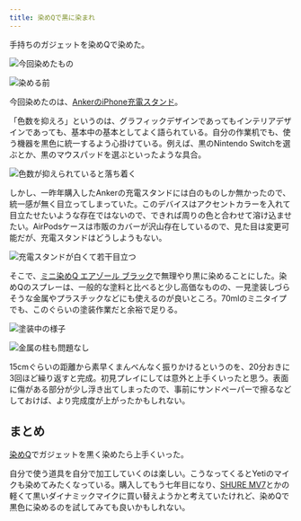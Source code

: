 ```yaml
---
title: 染めQで黒に染まれ
---
```

手持ちのガジェットを染めQで染めた。

![](https://lh5.googleusercontent.com/QAodsNbMcHj4fhdPoOTWAi5LbjAr0ajdsWcG0nhGCvRSj8C63V-KrkUc3Wbs9PZno05xtnFnhVV3pCB_3hPtRhYuqG051Ve0jjCH9uaupqawsnR8dNXrBLl9LzGXKSKyeM0oh9zynKKODD7raR8-Og "今回染めたもの")

![](https://lh5.googleusercontent.com/GEOnUNgmDDwxXiMDdA3J-prbRiCzlSZxglxh8PuGNx74JswKdoy1NZlC7BXCpLJ_rDb-aDV9A4UJ8Bi9MMVLySG5LSZ9cuA46-AXkdxXGAkwRF5AHLs2QlEMPkUnGreku--_1I9sLZwCnOiLBOH50Q "染める前")

今回染めたのは、[AnkerのiPhone充電スタンド](https://r7kamura.com/articles/2021-09-06-anker-iphone-stand)。

「色数を抑えろ」というのは、グラフィックデザインであってもインテリアデザインであっても、基本中の基本としてよく語られている。自分の作業机でも、使う機器を黒色に統一するよう心掛けている。例えば、黒のNintendo Switchを選ぶとか、黒のマウスパッドを選ぶといったような具合。

![](https://lh4.googleusercontent.com/7w0a7LkJixiz7AFW4jQrdPpDtKfiZgNxVdDXwUXyX4uxhbwRy-DF9QQ2l__gp-hCrJlkuMjneLuVRCi1d1GQhvdG75lwdDUvHsYaRPWvVjJLuSHwG6zqr4c2NIjgF4XmCnG8nsDlC3XNe3ojehwanA "色数が抑えられていると落ち着く")

しかし、一昨年購入したAnkerの充電スタンドには白のものしか無かったので、統一感が無く目立ってしまっていた。このデバイスはアクセントカラーを入れて目立たせたいような存在ではないので、できれば周りの色と合わせて溶け込ませたい。AirPodsケースは市販のカバーが沢山存在しているので、見た目は変更可能だが、充電スタンドはどうしようもない。

![](https://lh3.googleusercontent.com/ePfdZVzsAyjN6AYjfOAKAgjA0qWibroriNbAad37kTM0Anjh3koAg-t815SAG5uoqaaYF8IiJL6wRFmxDAZFkf1hq2MoKnjkhM-Kum27MlNHWEPOACjGniMf5HYmrsyBe4esnhdPkFsNENRwRElHww "充電スタンドが白くて若干目立つ")

そこで、[ミニ染めQ エアゾール ブラック](https://www.amazon.co.jp/dp/B003QMFUKO)で無理やり黒に染めることにした。染めQのスプレーは、一般的な塗料と比べると少し高価なものの、一見塗装しづらそうな金属やプラスチックなどにも使えるのが良いところ。70mlのミニタイプでも、このぐらいの塗装作業だと余裕で足りる。

![](https://lh5.googleusercontent.com/vSZB1uSBMKNTaqHWldwNyH03uN_p_JxVIfIpstAtmcsmDrbrHMQ2srqvLf30UNHZT8fdz247f-5TlHCP2YqSgqFm23sjhSxuYgARvcyDmp96qtqEOLkGQJtvj4GIRsaWP0G-CEodN9XuSgeMJDGfGg "塗装中の様子")

![](https://lh5.googleusercontent.com/aKl0McnDDL-TVKis5Op79PH1qV71sIQtTr5LD3XmZUS7yvhuv--VB28G3A6g4NfDfeRR00SMjeKWiOqxO7F3EBNy8U_MmFrU0WgAj-oB0OkZU5ghcM9M6L0Un-gTrxULs_nm8apFWcoHuQZTtVy2NQ "金属の柱も問題なし")

15cmぐらいの距離から素早くまんべんなく振りかけるというのを、20分おきに3回ほど繰り返すと完成。初見プレイにしては意外と上手くいったと思う。表面に傷がある部分が少し浮き出てしまったので、事前にサンドペーパーで擦るなどしておけば、より完成度が上がったかもしれない。

まとめ
---

[染めQ](https://www.amazon.co.jp/dp/B003QMFUKO)でガジェットを黒く染めたら上手くいった。

自分で使う道具を自分で加工していくのは楽しい。こうなってくるとYetiのマイクも染めてみたくなっている。購入してもう七年目になり、[SHURE MV7](https://www.amazon.co.jp/dp/B08KY7G1GV)とかの軽くて黒いダイナミックマイクに買い替えようかと考えていたけれど、染めQで黒色に染めるのを試してみても良いかもしれない。
